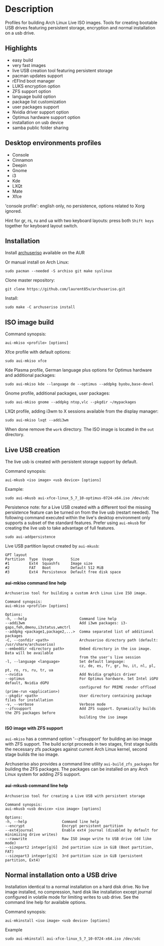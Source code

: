 Description
===========

Profiles for building Arch Linux Live ISO images. Tools for creating bootable USB drives featuring persistent storage, encryption and normal installation on a usb drive.

Highlights
----------

* easy build
* very fast images
* live USB creation tool featuring persistent storage
* pacman updates support
* rEFInd boot manager
* LUKS encryption option
* ZFS support option
* language build option
* package list customization
* user packages support
* Nvidia driver support option
* Optimus hardware support option
* installation on usb device
* samba public folder sharing

Desktop environments profiles
-----------------------------

* Console
* Cinnamon
* Deepin
* Gnome
* i3
* Kde
* LXQt
* Mate
* Xfce

'console profile': english only, no persistence, options related to Xorg ignored.

Hint for gr, rs, ru and ua with two keyboard layouts: press both `Shift keys` together for keyboard layout switch. 

Installation
------------

Install [archuseriso](https://aur.archlinux.org/packages/archuseriso/) available on the AUR 

Or manual install on Arch Linux:

    sudo pacman --needed -S archiso git make syslinux

Clone master repository:

    git clone https://github.com/laurent85v/archuseriso.git

Install:

    sudo make -C archuseriso install

ISO image build
---------------

Command synopsis:

    aui-mkiso <profile> [options]

Xfce profile with default options:

    sudo aui-mkiso xfce

Kde Plasma profile, German language plus options for Optimus hardware and additional packages:

    sudo aui-mkiso kde --language de --optimus --addpkg byobu,base-devel

Gnome profile, additional packages, user packages:

    sudo aui-mkiso gnome --addpkg ntop,vlc --pkgdir ~/mypackages

LXQt profile, adding i3wm to X sessions available from the display manager:

    sudo aui-mkiso lxqt --addi3wm

When done remove the `work` directory. The ISO image is located in the `out` directory.

Live USB creation
-----------------
The live usb is created with persistent storage support by default.

Command synopsis:

    aui-mkusb <iso image> <usb device> [options]

Example:

    sudo aui-mkusb aui-xfce-linux_5_7_10-optimus-0724-x64.iso /dev/sdc

Persistence note: for a Live USB created with a different tool the missing persistence feature can be turned on from the live usb (restart needed). The following command executed within the live's desktop environment only supports a subset of the standard features. Prefer using `aui-mkusb` for creating the live usb to take advantage of full features.

    sudo aui-addpersistence

Live USB partition layout created by `aui-mkusb`:

    GPT layout
    Partition  Type  Usage        Size
    #1         Ext4  Squashfs     Image size 
    #2         FAT   Boot         Default 512 MiB
    #3         Ext4  Persistence  Default free disk space 

#### aui-mkiso command line help

    Archuseriso tool for building a custom Arch Linux Live ISO image.

    Command synopsis:
    aui-mkiso <profile> [options]

    Options:
    -h, --help                        Command line help
    --addi3wm                         Add i3wm packages: i3-gaps,feh,dmenu,i3status,wmctrl
    --addpkg <package1,package2,...>  Comma separated list of additional packages
    -C, --confdir <path>              Archuseriso directory path (default: /usr/share/archuseriso)
    --embeddir <directory path>       Embed directory in the iso image. Data will be available
                                      from the user's live session
    -l, --language <language>         Set default language:
                                      cz, de, es, fr, gr, hu, it, nl, pl, pt, ro, rs, ru, tr, ua
    --nvidia                          Add Nvidia graphics driver
    --optimus                         For Optimus hardware. Set Intel iGPU default, Nvidia dGPU
                                      configured for PRIME render offload (prime-run <application>)
    --pkgdir <path>                   User directory containing package files for installation
    -v, --verbose                     Verbose mode
    --zfssupport                      Add ZFS support. Dynamically builds the ZFS packages before
                                      building the iso image

#### ISO image with ZFS support

`aui-mkiso` has a command option '--zfssupport' for building an iso image with ZFS support. The build
script proceeds in two stages, first stage builds the necessary zfs packages against current Arch Linux
kernel, second stage builds the iso image.

Archuseriso also provides a command line utility `aui-build_zfs_packages` for building the ZFS packages. The
packages can be installed on any Arch Linux system for adding ZFS support.

#### aui-mkusb command line help

    Archuseriso tool for creating a Live USB with persistent storage

    Command synopsis:
    aui-mkusb <usb device> <iso image> [options]

    Options:
    -h, --help                Command line help
    --encrypt                 Encrypt persistent partition
    --ext4journal             Enable ext4 journal (disabled by default for minimizing drive writes)
    --rawwrite                Raw ISO image write to USB drive (dd like mode)
    --sizepart2 integer[g|G]  2nd partition size in GiB (Boot partition, FAT)
    --sizepart3 integer[g|G]  3rd partition size in GiB (persistent partition, Ext4)

Normal installation onto a USB drive
-------------------------------------
Installation identical to a normal installation on a hard disk drive. No live image installed, no compression, hard disk like installation except journal configured in volatile mode for limiting writes to usb drive. See the command line help for available options.

Command synopsis:

    aui-mkinstall <iso image> <usb device> [options]

Example

    sudo aui-mkinstall aui-xfce-linux_5_7_10-0724-x64.iso /dev/sdc
